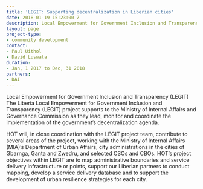 ```yaml
---
title: 'LEGIT: Supporting decentralization in Liberian cities'
date: 2018-01-19 15:23:00 Z
description: Local Empowerment for Government Inclusion and Transparency (LEGIT)
layout: page
project-type:
- community development
contact:
- Paul Uithol
- David Luswata
duration:
- Jan, 1 2017 to Dec, 31 2018
partners:
- DAI
---
```


Local Empowerment for Government Inclusion and Transparency (LEGIT)
The Liberia Local Empowerment for Government Inclusion and Transparency (LEGIT) project supports to the Ministry of Internal Affairs and Governance Commission as they lead, monitor and coordinate the implementation of the government’s decentralization agenda.

HOT will, in close coordination with the LEGIT project team, contribute to several areas of the project, working with the Ministry of Internal Affairs (MIA)’s Department of Urban Affairs, city administrations in the cities of Gbarnga, Ganta and Zwedru, and selected CSOs and CBOs. HOT’s project objectives within LEGIT are to map administrative boundaries and service delivery infrastructure or points, support our Liberian partners to conduct mapping, develop a service delivery database and to support the development of urban resilience strategies for each city.
